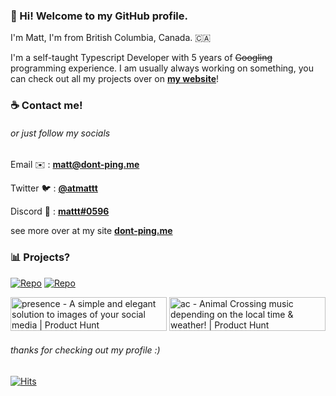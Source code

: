 ### **👋 Hi! Welcome to my GitHub profile.**

I'm Matt, I'm from British Columbia, Canada. 🇨🇦

I'm a self-taught Typescript Developer with 5 years of ~~Googling~~ programming experience.
I am usually always working on something, you can check out all my projects over on [**my website**](https://dont-ping.me/)!

### ☕ **Contact me!**

###### or just follow my socials

Email ✉️ : [**matt@dont-ping.me**](mailto:matt@dont-ping.me)

Twitter 🐦 : [**@atmattt**](https://twitter.com/atmattt)

Discord 💬 : [**mattt#0596**](https://discord.gg/R3QtA68Cbf)

see more over at my site [**dont-ping.me**](https://dont-ping.me/)

### 📊 **Projects?**

[![Repo](https://github-readme-stats.vercel.app/api/pin/?username=punctuations&repo=presence&title_color=fff&icon_color=f9f9f9&text_color=9f9f9f&bg_color=151515)](https://github.com/punctuations/presence)
[![Repo](https://github-readme-stats.vercel.app/api/pin/?username=punctuations&repo=ac&title_color=fff&icon_color=f9f9f9&text_color=9f9f9f&bg_color=151515)](https://github.com/punctuations/ac)

<a href="https://www.producthunt.com/posts/presence-8?utm_source=badge-featured&utm_medium=badge&utm_souce=badge-presence-8" target="_blank"><img src="https://api.producthunt.com/widgets/embed-image/v1/featured.svg?post_id=306714&theme=dark" alt="presence - A simple and elegant solution to images of your social media | Product Hunt" style="width: 250px; height: 54px;" width="250" height="54" /></a> <a href="https://www.producthunt.com/posts/ac?utm_source=badge-featured&utm_medium=badge&utm_souce=badge-ac" target="_blank"><img src="https://api.producthunt.com/widgets/embed-image/v1/featured.svg?post_id=279749&theme=dark" alt="ac - Animal Crossing music depending on the local time & weather! | Product Hunt" style="width: 250px; height: 54px;" width="250" height="54" /></a>

###### thanks for checking out my profile :)
[![Hits](https://hits.seeyoufarm.com/api/count/incr/badge.svg?url=https%3A%2F%2Fgithub.com%2Fpunctuations&count_bg=%23AEAEAE&title_bg=%23555555&icon=&icon_color=%23FF0000&title=hits&edge_flat=true)](https://hits.seeyoufarm.com)
